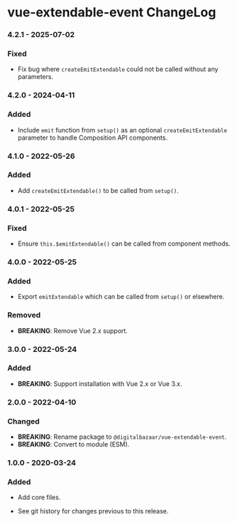 # vue-extendable-event ChangeLog

### 4.2.1 - 2025-07-02

### Fixed
- Fix bug where `createEmitExtendable` could not be called without any
  parameters.

### 4.2.0 - 2024-04-11

### Added
- Include `emit` function from `setup()` as an optional `createEmitExtendable`
  parameter to handle Composition API components.

### 4.1.0 - 2022-05-26

### Added
- Add `createEmitExtendable()` to be called from `setup()`.

### 4.0.1 - 2022-05-25

### Fixed
- Ensure `this.$emitExtendable()` can be called from component methods.

### 4.0.0 - 2022-05-25

### Added
- Export `emitExtendable` which can be called from `setup()` or elsewhere.

### Removed
- **BREAKING**: Remove Vue 2.x support.

### 3.0.0 - 2022-05-24

### Added
- **BREAKING**: Support installation with Vue 2.x or Vue 3.x.

### 2.0.0 - 2022-04-10

### Changed
- **BREAKING**: Rename package to `@digitalbazaar/vue-extendable-event`.
- **BREAKING**: Convert to module (ESM).

### 1.0.0 - 2020-03-24

### Added
- Add core files.

- See git history for changes previous to this release.
